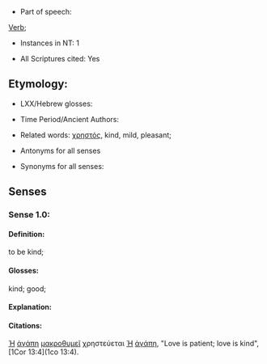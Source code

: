 * Part of speech: 

[Verb](http://ugg.readthedocs.io/en/latest/verb.html); 

* Instances in NT: 1

* All Scriptures cited: Yes

## Etymology:   

* LXX/Hebrew glosses: 

* Time Period/Ancient Authors: 

* Related words: [χρηστός](../G55430/01.md), kind, mild, pleasant;

* Antonyms for all senses

* Synonyms for all senses: 

## Senses 

### Sense 1.0: 

#### Definition: 

to be kind; 

#### Glosses: 

kind; good;

#### Explanation: 

#### Citations: 

[Ἡ](../G35880/01.md) [ἀγάπη](../G00260/01.md) [μακροθυμεῖ](../G31140/01.md) χρηστεύεται [Ἡ](../G35880/01.md) [ἀγάπη](../G00260/01.md), "Love is patient; love is kind", [1Cor 13:4](1co 13:4). 
